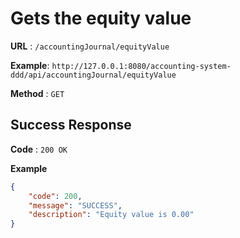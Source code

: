 # Gets the equity value

**URL** : `/accountingJournal/equityValue`

**Example**: `http://127.0.0.1:8080/accounting-system-ddd/api/accountingJournal/equityValue`

**Method** : `GET`

## Success Response

**Code** : `200 OK`
 
**Example**

````json
{
    "code": 200,
    "message": "SUCCESS",
    "description": "Equity value is 0.00"
}

````

